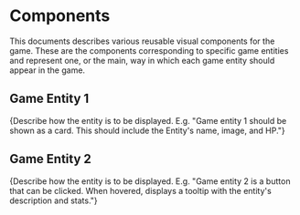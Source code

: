 # Components

This documents describes various reusable visual components for the game. 
These are the components corresponding to specific game entities and represent one, or the main, way in which each game entity should appear in the game.


## Game Entity 1

{Describe how the entity is to be displayed. E.g. "Game entity 1 should be shown as a card. This should include the Entity's name, image, and HP."}

## Game Entity 2

{Describe how the entity is to be displayed. E.g. "Game entity 2 is a button that can be clicked. When hovered, displays a tooltip with the entity's description and stats."}
